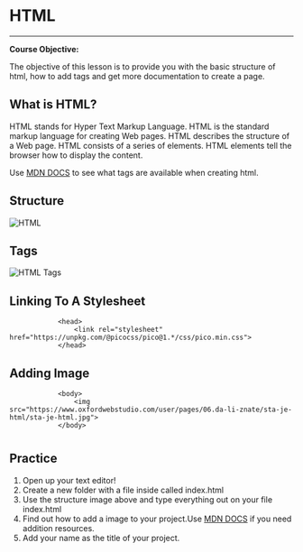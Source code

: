# HTML

---
**Course Objective:**

The objective of this lesson is to provide you with the basic structure of html, how to add tags and get more documentation to create a page.

## What is HTML?

HTML stands for Hyper Text Markup Language. HTML is the standard markup language for creating Web pages. HTML describes the structure of a Web page. HTML consists of a series of elements. HTML elements tell the browser how to display the content.

Use [MDN DOCS](https://developer.mozilla.org/en-US/docs/Web/HTML) to see what tags are available when creating html.
## Structure
![HTML](https://media.geeksforgeeks.org/wp-content/cdn-uploads/20220401160946/HTML-Basic-Format.png ':size=50%')

## Tags
![HTML Tags](https://assets.digitalocean.com/django_gunicorn_nginx_2004/articles/new_learners/html-element-diagram.png)

## Linking To A Stylesheet
                <head>
                    <link rel="stylesheet" href="https://unpkg.com/@picocss/pico@1.*/css/pico.min.css">
                </head>

## Adding Image
                <body>
                    <img src="https://www.oxfordwebstudio.com/user/pages/06.da-li-znate/sta-je-html/sta-je-html.jpg">
                </body>

#

## Practice 
1. Open up your text editor!
2. Create a new folder with a file inside called index.html
3. Use the structure image above and type everything out on your file index.html
4. Find out how to add a image to your project.Use [MDN DOCS](https://developer.mozilla.org/en-US/docs/Web/HTML) if you need addition resources.
5. Add your name as the title of your project.


